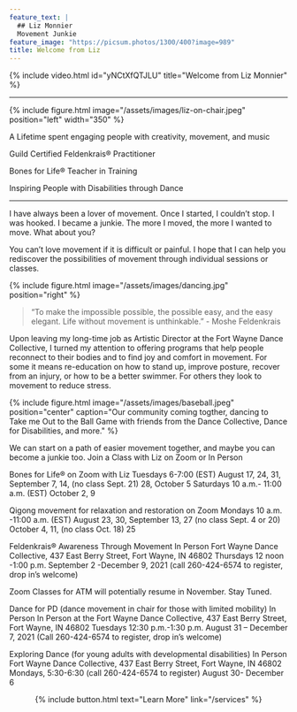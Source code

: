 ```yaml
---
feature_text: |
  ## Liz Monnier
  Movement Junkie
feature_image: "https://picsum.photos/1300/400?image=989"
title: Welcome from Liz
---
```


{% include video.html id="yNCtXfQTJLU" title="Welcome from Liz Monnier" %}

<hr/>

{% include figure.html image="/assets/images/liz-on-chair.jpeg" position="left" width="350" %}

A Lifetime spent engaging people with creativity, movement, and music

Guild Certified Feldenkrais® Practitioner

Bones for Life® Teacher in Training

Inspiring People with Disabilities through Dance

<hr/>

I have always been a lover of movement. Once I started, I couldn’t stop. I was
hooked. I became a junkie. The more I moved, the more I wanted to move. What about you?

You can’t love movement if it is difficult or painful. I hope that I can help you
rediscover the possibilities of movement through individual sessions or classes.

{% include figure.html image="/assets/images/dancing.jpg" position="right" %}

> “To make the impossible possible, the possible easy, and the easy elegant. Life
without movement is unthinkable.” - Moshe Feldenkrais

Upon leaving my long-time job as Artistic Director at the Fort Wayne Dance
Collective, I turned my attention to offering programs that help people reconnect to
their bodies and to find joy and comfort in movement. For some it means re-education on how to stand up, improve posture, recover from an injury, or how to
be a better swimmer. For others they look to movement to reduce stress.

{% include figure.html image="/assets/images/baseball.jpeg" position="center" caption="Our community coming togther, dancing to Take me Out to the Ball Game with friends from the Dance Collective, Dance for Disabilities, and more." %}

We can start on a path of easier movement together, and maybe you can become a
junkie too. 
Join a Class with Liz on Zoom or In Person 

Bones for Life® on Zoom with Liz
Tuesdays 6-7:00 (EST) 
August 17, 24, 31, 
September 7, 14, (no class Sept. 21) 28, 
October 5
Saturdays 10 a.m.- 11:00 a.m. (EST)
October 2, 9

Qigong movement for relaxation and restoration on Zoom
Mondays 10 a.m. -11:00 a.m. (EST)
August 23, 30,
September 13, 27 (no class Sept. 4 or 20)
October 4, 11, (no class Oct. 18) 25

Feldenkrais® Awareness Through Movement In Person
Fort Wayne Dance Collective, 437 East Berry Street, Fort Wayne, IN 46802
Thursdays 12 noon -1:00 p.m. 
September 2 -December 9, 2021 (call 260-424-6574 to register, drop in’s welcome)

Zoom Classes for ATM will potentially resume in November. Stay Tuned.

Dance for PD (dance movement in chair for those with limited mobility) In Person
In Person at the Fort Wayne Dance Collective, 437 East Berry Street, Fort Wayne, IN 46802
Tuesdays 12:30 p.m.-1:30 p.m. 
August 31 – December 7, 2021 (Call 260-424-6574 to register, drop in’s welcome)

Exploring Dance (for young adults with developmental disabilities) In Person
Fort Wayne Dance Collective, 437 East Berry Street, Fort Wayne, IN 46802
Mondays, 5:30-6:30 (call 260-424-6574 to register)
August 30- December 6






<p style="text-align: center;">{% include button.html text="Learn More" link="/services" %}</p>
